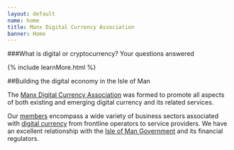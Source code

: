 ```yaml
---
layout: default
name: home
title: Manx Digital Currency Association
banner: Home
---
```


###What is digital or cryptocurrency? Your questions answered

{% include learnMore.html %}

##Building the digital economy in the Isle of Man

The [Manx Digital Currency Association](/about-us/) was formed to promote all aspects of both existing and emerging digital currency and its related services.

Our [members](/members/) encompass a wide variety of business sectors associated with [digital currency](/digital-currency/) from frontline operators to service providers. We have an excellent relationship with the [Isle of Man Government](http://www.gov.im/) and its financial regulators.